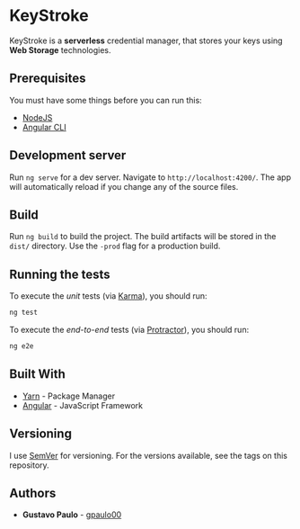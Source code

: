 # KeyStroke
KeyStroke is a **serverless** credential manager, that stores your keys
using **Web Storage** technologies.

## Prerequisites
You must have some things before you can run this:
- [NodeJS](https://nodejs.org/en/download/)
- [Angular CLI](https://github.com/angular/angular-cli)

## Development server
Run `ng serve` for a dev server. Navigate to `http://localhost:4200/`.
The app will automatically reload if you change any of the source files.

## Build
Run `ng build` to build the project. The build artifacts will be stored
in the `dist/` directory. Use the `-prod` flag for a production build.

## Running the tests
To execute the *unit* tests (via [Karma](https://karma-runner.github.io)),
you should run:
```sh
ng test
```

To execute the *end-to-end* tests (via [Protractor](http://www.protractortest.org/)),
you should run:
```sh
ng e2e
```

## Built With
* [Yarn](https://yarnpkg.com/docs/install) - Package Manager
* [Angular](https://angular.io/) - JavaScript Framework

## Versioning
I use [SemVer](http://semver.org/) for versioning.
For the versions available, see the tags on this repository.

## Authors
* **Gustavo Paulo** - [gpaulo00](https://github.com/gpaulo00)
